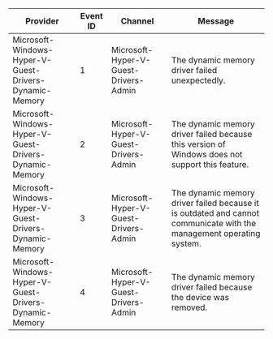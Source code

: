 Provider                                                |  Event ID  |  Channel                                |  Message
--------------------------------------------------------|------------|-----------------------------------------|----------------------------------------------------------------------------------------------------------------------
Microsoft-Windows-Hyper-V-Guest-Drivers-Dynamic-Memory  |  1         |  Microsoft-Hyper-V-Guest-Drivers-Admin  |  The dynamic memory driver failed unexpectedly.
Microsoft-Windows-Hyper-V-Guest-Drivers-Dynamic-Memory  |  2         |  Microsoft-Hyper-V-Guest-Drivers-Admin  |  The dynamic memory driver failed because this version of Windows does not support this feature.
Microsoft-Windows-Hyper-V-Guest-Drivers-Dynamic-Memory  |  3         |  Microsoft-Hyper-V-Guest-Drivers-Admin  |  The dynamic memory driver failed because it is outdated and cannot communicate with the management operating system.
Microsoft-Windows-Hyper-V-Guest-Drivers-Dynamic-Memory  |  4         |  Microsoft-Hyper-V-Guest-Drivers-Admin  |  The dynamic memory driver failed because the device was removed.